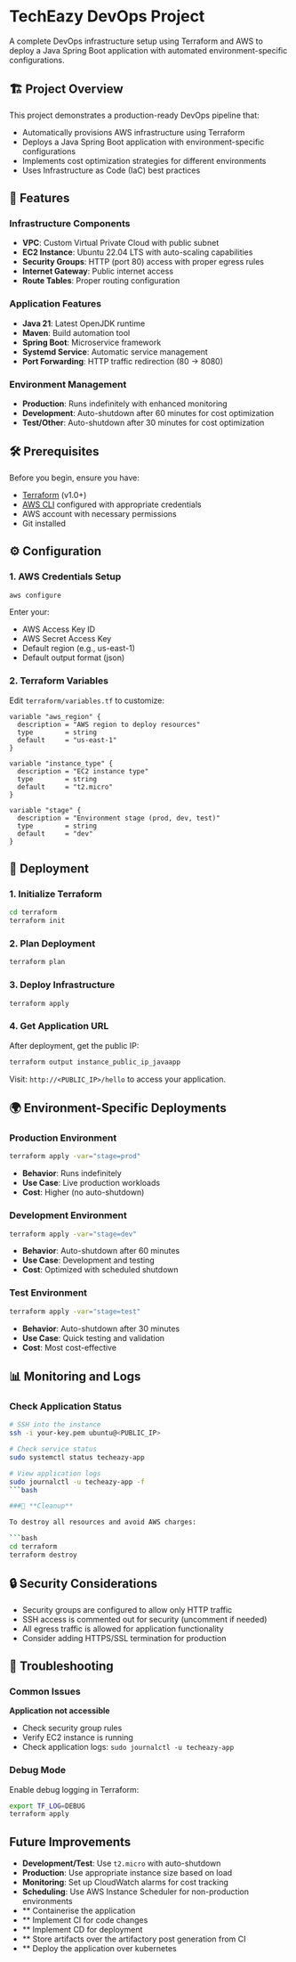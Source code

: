 # TechEazy DevOps Project

A complete DevOps infrastructure setup using Terraform and AWS to deploy a Java Spring Boot application with automated environment-specific configurations.

## 🏗️ Project Overview

This project demonstrates a production-ready DevOps pipeline that:
- Automatically provisions AWS infrastructure using Terraform
- Deploys a Java Spring Boot application with environment-specific configurations
- Implements cost optimization strategies for different environments
- Uses Infrastructure as Code (IaC) best practices

## 🚀 Features

### Infrastructure Components
- **VPC**: Custom Virtual Private Cloud with public subnet
- **EC2 Instance**: Ubuntu 22.04 LTS with auto-scaling capabilities
- **Security Groups**: HTTP (port 80) access with proper egress rules
- **Internet Gateway**: Public internet access
- **Route Tables**: Proper routing configuration

### Application Features
- **Java 21**: Latest OpenJDK runtime
- **Maven**: Build automation tool
- **Spring Boot**: Microservice framework
- **Systemd Service**: Automatic service management
- **Port Forwarding**: HTTP traffic redirection (80 → 8080)

### Environment Management
- **Production**: Runs indefinitely with enhanced monitoring
- **Development**: Auto-shutdown after 60 minutes for cost optimization
- **Test/Other**: Auto-shutdown after 30 minutes for cost optimization

## 🛠️ Prerequisites

Before you begin, ensure you have:

- [Terraform](https://www.terraform.io/downloads.html) (v1.0+)
- [AWS CLI](https://aws.amazon.com/cli/) configured with appropriate credentials
- AWS account with necessary permissions
- Git installed

## ⚙️ Configuration

### 1. AWS Credentials Setup

```bash
aws configure
```

Enter your:
- AWS Access Key ID
- AWS Secret Access Key
- Default region (e.g., us-east-1)
- Default output format (json)

### 2. Terraform Variables

Edit `terraform/variables.tf` to customize:

```hcl
variable "aws_region" {
  description = "AWS region to deploy resources"
  type        = string
  default     = "us-east-1"
}

variable "instance_type" {
  description = "EC2 instance type"
  type        = string
  default     = "t2.micro"
}

variable "stage" {
  description = "Environment stage (prod, dev, test)"
  type        = string
  default     = "dev"
}
```

## 🚀 Deployment

### 1. Initialize Terraform

```bash
cd terraform
terraform init
```

### 2. Plan Deployment

```bash
terraform plan
```

### 3. Deploy Infrastructure

```bash
terraform apply
```

### 4. Get Application URL

After deployment, get the public IP:

```bash
terraform output instance_public_ip_javaapp
```

Visit: `http://<PUBLIC_IP>/hello` to access your application.

## 🌍 Environment-Specific Deployments

### Production Environment

```bash
terraform apply -var="stage=prod"
```

- **Behavior**: Runs indefinitely
- **Use Case**: Live production workloads
- **Cost**: Higher (no auto-shutdown)

### Development Environment

```bash
terraform apply -var="stage=dev"
```

- **Behavior**: Auto-shutdown after 60 minutes
- **Use Case**: Development and testing
- **Cost**: Optimized with scheduled shutdown

### Test Environment

```bash
terraform apply -var="stage=test"
```

- **Behavior**: Auto-shutdown after 30 minutes
- **Use Case**: Quick testing and validation
- **Cost**: Most cost-effective

## 📊 Monitoring and Logs

### Check Application Status

```bash
# SSH into the instance
ssh -i your-key.pem ubuntu@<PUBLIC_IP>

# Check service status
sudo systemctl status techeazy-app

# View application logs
sudo journalctl -u techeazy-app -f
```bash

###🧹 **Cleanup**

To destroy all resources and avoid AWS charges:

```bash
cd terraform
terraform destroy
```

## 🔒 Security Considerations

- Security groups are configured to allow only HTTP traffic
- SSH access is commented out for security (uncomment if needed)
- All egress traffic is allowed for application functionality
- Consider adding HTTPS/SSL termination for production

## 🐛 Troubleshooting

### Common Issues
 **Application not accessible**
   - Check security group rules
   - Verify EC2 instance is running
   - Check application logs: `sudo journalctl -u techeazy-app`

### Debug Mode

Enable debug logging in Terraform:
```bash
export TF_LOG=DEBUG
terraform apply
```
## Future Improvements
- **Development/Test**: Use `t2.micro` with auto-shutdown
- **Production**: Use appropriate instance size based on load
- **Monitoring**: Set up CloudWatch alarms for cost tracking
- **Scheduling**: Use AWS Instance Scheduler for non-production environments
- ** Containerise the application
- ** Implement CI for code changes
- ** Implement CD for deployment
- ** Store artifacts over the artifactory post generation from CI
- ** Deploy the application over kubernetes
